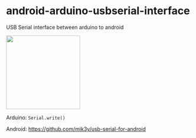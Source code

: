# android-arduino-usbserial-interface
USB Serial interface between arduino to android

<img src="https://i.imgur.com/NTvAdMl.jpg" width="200">


Arduino:
```Serial.write()```

Android:
https://github.com/mik3y/usb-serial-for-android

